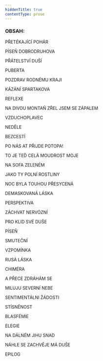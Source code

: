 ```yaml
---
hiddenTitle: true
contentType: prose
---
```


### OBSAH:

PŘETÉKAJÍCÍ POHÁR   

PÍSEŇ DOBRODRUHOVA

PŘÁTELSTVÍ DUŠÍ

PUBERTA 

POZDRAV RODNÉMU KRAJI 

KÁZÁNÍ SPARTAKOVA 

REFLEXE 

NA DIVOU MONTAŇ ZŘEL JSEM SE ZÁPALEM 

VZDUCHOPLAVEC 

NEDĚLE 

BEZCESTÍ 

PO NÁS AT PŘIJDE POTOPA! 

TO JE TEĎ CELÁ MOUDROST MOJE 

NA SOFA ZELENÉM 

JAKO TY POLNÍ ROSTLINY 

NOC BYLA TOUHOU PŘESYCENÁ 

DEMASKOVANÁ LÁSKA 

PERSPEKTIVA 

ZÁCHVAT NERVÓZNÍ 

PRO KLID SVÉ DUŠE 

PÍSEŇ 

SMUTEČNÍ 

VZPOMÍNKA 

RUSÁ LÁSKA 

CHIMÉRA 

A PŘECE ZDRÁHÁM SE 

MILUJU SEVERNÍ NEBE 

SENTIMENTÁLNI ŽÁDOSTI 

STÍSNĚNOST 

BLASFÉMIE 

ELEGIE 

NA DÁLNÉM JIHU SNAD 

NÁHLE SE ZACHVĚJE MÁ DUŠE 

EPILOG

